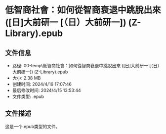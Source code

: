 ﻿# 低智商社會：如何從智商衰退中跳脫出來 ([日]大前研一 [（日）大前研一]) (Z-Library).epub

## 文件信息
- 路径: 00-temp\低智商社會：如何從智商衰退中跳脫出來 ([日]大前研一 [（日）大前研一]) (Z-Library).epub
- 大小: 2.38 MB
- 创建时间: 2024/4/16 17:07:46
- 最后修改时间: 2024/4/15 13:53:44
- 文件类型: .epub

## 文件描述
这是一个.epub类型的文件。

